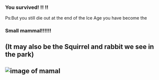 ### You survived! !! !!
Ps:But you still die out at the end of the Ice Age
you have become the 
### Small mammal!!!!!!
(It may also be the Squirrel and rabbit we see in the park)
---
![image of mamal](https://www.google.com/url?sa=i&source=images&cd=&ved=2ahUKEwjc9__vz7_mAhXDmuAKHf_IBp0QjRx6BAgBEAQ&url=https%3A%2F%2Fwww.independent.co.uk%2Fnews%2Fscience%2Ftheres-a-fascinating-new-theory-about-why-the-world-plummets-into-ice-ages-every-100000-years-a7383421.html&psig=AOvVaw26XCgbvSvgz5SF1qyb9Ix_&ust=1576773142640561)
---
